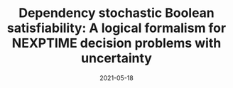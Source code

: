 ---
title: "Dependency stochastic Boolean satisfiability: A logical formalism for NEXPTIME decision problems with uncertainty"
collection: publications
permalink: /publication/2021-05-18-aaai-2021
date: 2021-05-18
venue: 'AAAI'
paperurl: 'https://ojs.aaai.org/index.php/AAAI/article/view/16506'
citation: 'Nian-Ze Lee and Jie-Hong R. Jiang. In Proceedings of the AAAI Conference on Artificial Intelligence, AAAI, pages 3877-3885. AAAI Press, 2021.'
---